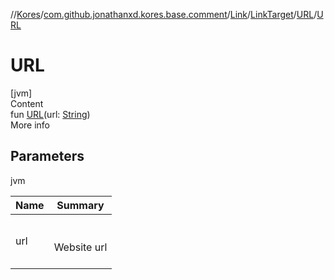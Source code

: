 //[Kores](../../../../index.md)/[com.github.jonathanxd.kores.base.comment](../../../index.md)/[Link](../../index.md)/[LinkTarget](../index.md)/[URL](index.md)/[URL](-u-r-l.md)



# URL  
[jvm]  
Content  
fun [URL](-u-r-l.md)(url: [String](https://kotlinlang.org/api/latest/jvm/stdlib/kotlin/-string/index.html))  
More info  


## Parameters  
  
jvm  
  
|  Name|  Summary| 
|---|---|
| <a name="com.github.jonathanxd.kores.base.comment/Link.LinkTarget.URL/URL/#kotlin.String/PointingToDeclaration/"></a>url| <a name="com.github.jonathanxd.kores.base.comment/Link.LinkTarget.URL/URL/#kotlin.String/PointingToDeclaration/"></a><br><br>Website url<br><br>
  
  



